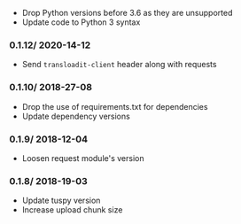 * Drop Python versions before 3.6 as they are unsupported
* Update code to Python 3 syntax

### 0.1.12/ 2020-14-12 ###

* Send `transloadit-client` header along with requests

### 0.1.10/ 2018-27-08 ###

* Drop the use of requirements.txt for dependencies
* Update dependency versions

### 0.1.9/ 2018-12-04 ###

* Loosen request module's version

### 0.1.8/ 2018-19-03 ###

* Update tuspy version
* Increase upload chunk size
